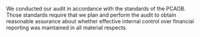 We conducted our audit in accordance with the standards of the PCAOB. Those standards require that we plan and perform the
audit  to  obtain  reasonable  assurance  about  whether  effective  internal  control  over  financial  reporting  was  maintained  in  all
material respects.